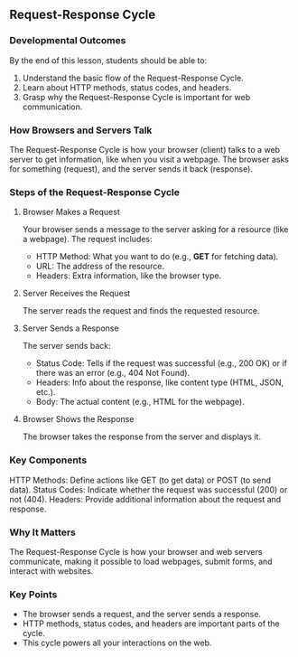 ## Request-Response Cycle

### Developmental Outcomes
By the end of this lesson, students should be able to:
1. Understand the basic flow of the Request-Response Cycle.
2. Learn about HTTP methods, status codes, and headers.
3. Grasp why the Request-Response Cycle is important for web communication.

### How Browsers and Servers Talk
The Request-Response Cycle is how your browser (client) talks to a web server to get information, like when you visit a webpage. The browser asks for something (request), and the server sends it back (response).

### Steps of the Request-Response Cycle

1. Browser Makes a Request

    Your browser sends a message to the server asking for a resource (like a webpage).
    The request includes:

   - HTTP Method: What you want to do (e.g., **GET** for fetching data).
   - URL: The address of the resource.
   - Headers: Extra information, like the browser type.
  
2. Server Receives the Request

    The server reads the request and finds the requested resource.

3. Server Sends a Response

    The server sends back:

   - Status Code: Tells if the request was successful (e.g., 200 OK) or if there was an error (e.g., 404 Not Found).
   - Headers: Info about the response, like content type (HTML, JSON, etc.).
   - Body: The actual content (e.g., HTML for the webpage).

4. Browser Shows the Response

    The browser takes the response from the server and displays it.


### Key Components
HTTP Methods: Define actions like GET (to get data) or POST (to send data).
Status Codes: Indicate whether the request was successful (200) or not (404).
Headers: Provide additional information about the request and response.

### Why It Matters
The Request-Response Cycle is how your browser and web servers communicate, making it possible to load webpages, submit forms, and interact with websites.

### Key Points
- The browser sends a request, and the server sends a response.
- HTTP methods, status codes, and headers are important parts of the cycle.
- This cycle powers all your interactions on the web.